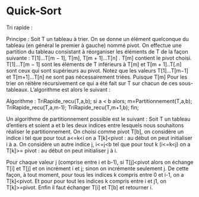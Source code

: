 # Quick-Sort

Tri rapide :

Principe : Soit T un tableau à trier. On se donne un élément quelconque du tableau (en général le
premier à gauche) nommé pivot. On effectue une partition du tableau consistant à réorganiser les
éléments de T de la façon suivante : T[1]...T[m − 1], T[m], T[m + 1]...T[n] . T[m] contient le pivot
choisi. T[1]...T[m − 1] sont les éléments de T inférieurs à T[m] et T[m + 1]..T[.n] sont ceux qui
sont supérieurs au pivot. Notez que les valeurs T[1]...T[m−1] et T[m+1]...T[n] ne sont pas
nécessairement triées. Puisque T[m]
Pour les trier on réitère récursivement ce qui a été fait sur T sur chacun de ces sous-tableaux.
L’algorithme est alors le suivant :

Algorithme : TriRapide_recu(T,a,b);
  si a < b alors;
    m=Partitionnement(T,a,b);
    TriRapide_recu(T,a,m-1);
    TriRapide_recu(T,m+1,b);
fin;

Un algorithme de partitionnement possible est le suivant : Soit T un tableau d’entiers et soient a et b
les deux indices entre lesquels nous souhaitons réaliser le partitionnement. On choisi comme pivot
T[b], on considère un indice i tel que pour tout a<=k<i on a T[k]<pivot : au début on peut initialiser
i à a. On considère un autre indice j, i<=j<b tel que pour tout k (i<=k<j) on a T[k]>= pivot : au
début on peut initialiser j à i.

Pour chaque valeur j (comprise entre i et b-1), si T[j]<pivot alors on échange T[i] et T[j] et on
incrément i et j; sinon on incrémente seulement j. De cette façon, à tout moment, pour tous les
indices k compris entre 0 et i-1, on a T[k]<pivot. Et pour pour tout les indices k compris entre i et j1, on T[k]>=pivot. Enfin il faut échanger T[i] et T[b] et retourner i.
